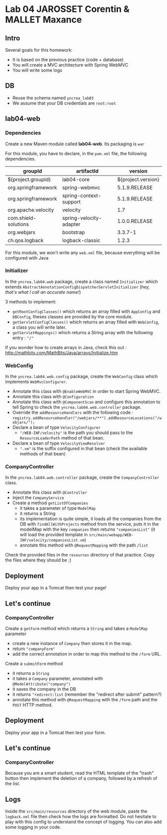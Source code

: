 # Lab 04 JAROSSET Corentin & MALLET Maxance

## Intro
Several goals for this homework:
* It is based on the previous practice (code + database)
* You will create a MVC architecture with Spring WebMVC 
* You will write some logs

## DB 
* Reuse the schema named `yncrea_lab03`
* We assume that your DB credentials are `root:root`

## lab04-web
### Dependencies
Create a new Maven module called **lab04-web**. Its packaging is `war`

For this module, you have to declare, in the `pom.xml` file, the following dependencies.

|groupId   |artifactId      |  version | 
|----------|-------------|------|
| ${project.groupId} | lab04-core | ${project.version}|
| org.springframework | spring-webmvc | 5.1.9.RELEASE | 
| org.springframework | spring-context-support | 5.1.9.RELEASE |
| org.apache.velocity | velocity | 1.7 | 
| com.shield-solutions | spring-velocity-adapter | 1.0.0.RELEASE |
| org.webjars | bootstrap | 3.3.7-1 | 
| ch.qos.logback | logback-classic | 1.2.3 | 


For this module, we won't write any `web.xml`  file, because everything will be configured with Java

### Initializer
In the `yncrea.lab04.web` package, create a class named `Initializer` which extends `AbstractAnnotationConfigDispatcherServletInitializer` (_hey, that's what I call an accurate name!_)

3 methods to implement:
- `getRootConfigClasses()` which returns an array filled with `AppConfig` and `DBConfig`, theses classes are provided by the core module.
- `getServletConfigClasses()` which returns an array filled with `WebConfig`, a class you will write later.
- `getServletMappings()` which returns a String array with the following entry : `"/"`

If you wonder how to create arrays in Java, check this out : http://mathbits.com/MathBits/Java/arrays/Initialize.htm

### WebConfig
In the `yncrea.lab04.web.config` package, create the `WebConfig` class which implements `WebMvcConfigurer`.
- Annotate this class with `@EnableWebMVC` in order to start Spring WebMVC.
- Annotate this class with `@Configuration`
- Annotate this class with `@ComponentScan` and configure this annotation to tell Spring to check the `yncrea.lab04.web.controller` package.
- Override the `addResourceHandlers` with the following code : `registry.addResourceHandler("/webjars/**").addResourceLocations("/webjars/");`
- Declare a bean of type `VelocityConfigurer`
  - `"/WEB-INF/velocity"` is the path you should pass to the `ResourceLoaderPath` method of that bean.
- Declare a bean of type `VelocityViewResolver`
  - `".vm"` is the suffix configured in that bean (check the available methods of that bean)
  
### CompanyController
In the `yncrea.lab04.web.controller` package, create the `CompanyController` class.
- Annotate this class with `@Controller`
- Inject the `CompanyService`
- Create a method `getListOfCompanies`
  - it takes a parameter of type `ModelMap`
  - it returns a String
  - its implementation is quite simple, it loads all the companies from the DB with `findAllWithProjects` method from the service, puts it in the modelMap with the key `companies` then returns `"companiesList"` (it will load the provided template in `src/main/webapp/WEB-INF/velocity/companiesList.vm`)
  - annotate this method with `@RequestMapping` with the path `/list`
  
Check the provided files in the `resources` directory of that practice. Copy the files where they should be ;)

## Deployment
Deploy your app in a Tomcat then test your page!

## Let's continue
### CompanyController

Create a `getForm` method which returns a `String` and takes a `ModelMap` parameter
- create a new instance of `Company` then stores it in the map.
- return `"companyForm"`
- add the correct annotation in order to map this method to the `/form` URL.

Create a `submitForm` method
- it returns a `String`
- it takes a `Company` parameter, annotated with `@ModelAttribute("company")`
- it saves the company in the DB
- it returns `"redirect:list` (remember the "redirect after submit" pattern?)
- annotate this method with `@RequestMapping` with the `/form` path and the `POST` HTTP method.

## Deployment
Deploy your app in a Tomcat then test your form.

## Let's continue
### CompanyController
Because you are a smart student, read the HTML template of the "trash" button then implement the deletion of a  company, followed by a refresh of the list.

## Logs
Inside the `src/main/resources` directory of the web module, paste the `logback.xml` file then check how the logs are formatted. Do not hesitate to play with this config to understand the concept of logging. You can also add some logging in your code.
